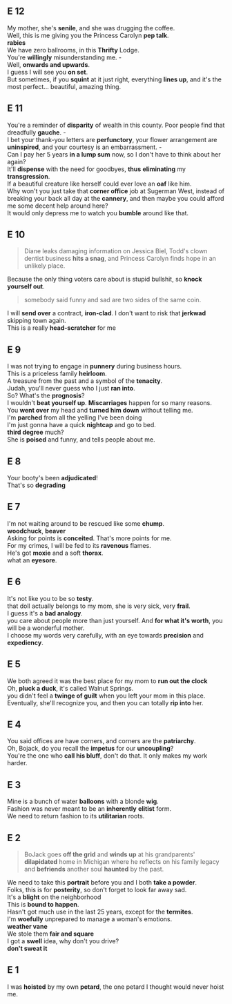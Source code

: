 
## E 12 
My mother, she's **senile**, and she was drugging the coffee.  
Well, this is me giving you the Princess Carolyn **pep talk**.  
**rabies**  
We have zero ballrooms, in this **Thrifty** Lodge.  
You're **willingly** misunderstanding me. -  
Well, **onwards and upwards**.  
I guess I will see you **on set**.  
But sometimes, if you **squint** at it just right, everything **lines up**, and it's the most perfect... beautiful, amazing thing.  


## E 11 

You're a reminder of **disparity** of wealth in this county. Poor people find that dreadfully **gauche**. -  
I bet your thank-you letters are **perfunctory**, your flower arrangement are **uninspired**, and your courtesy is an embarrassment. -  
Can I pay her 5 years **in a lump sum** now, so I don't have to think about her again?  
It'll **dispense** with the need for goodbyes, **thus** **eliminating** my **transgression**.  
If a beautiful creature like herself could ever love an **oaf** like him.  
Why won't you just take that **corner office** job at Sugerman West, instead of breaking your back all day at the **cannery**, and then maybe you could afford me some decent help around here?  
It would only depress me to watch you **bumble** around like that.  


## E 10  
> Diane leaks damaging information on Jessica Biel, Todd's clown dentist business **hits a snag**, and Princess Carolyn finds hope in an unlikely place.  

Because the only thing voters care about is stupid bullshit, so **knock yourself out**.  
> somebody said funny and sad are two sides of the same coin.  

I will **send over** a contract, **iron-clad**. I don't want to risk that **jerkwad** skipping town again.    
This is a really **head-scratcher** for me  


## E 9   
I was not trying to engage in **punnery** during business hours.  
This is a priceless family **heirloom**.  
A treasure from the past and a symbol of the **tenacity**.  
Judah, you'll never guess who I just **ran into**.  
So? What's the **prognosis**?  
I wouldn't **beat yourself up**. **Miscarriages** happen for so many reasons.  
You **went over** my head and **turned him down** without telling me.  
I'm **parched** from all the yelling I've been doing  
I'm just gonna have a quick **nightcap** and go to bed.  
**third degree** much?  
She is **poised** and funny, and tells people about me.   


## E 8 
Your booty's been **adjudicated**!  
That's so **degrading**  

## E 7 
I'm not waiting around to be rescued like some **chump**.  
**woodchuck**, **beaver**  
Asking for points is **conceited**. That's more points for me.  
For my crimes, I will be fed to its **ravenous** flames.  
He's got **moxie** and a soft **thorax**.  
what an **eyesore**.  

## E 6  
It's not like you to be so **testy**.  
that doll actually belongs to my mom, she is very sick, very **frail**.  
I guess it's a **bad analogy**.  
you care about people more than just yourself. And **for what it's worth**, you will be a wonderful mother.  
I choose my words very carefully, with an eye towards **precision** and **expediency**.  

## E 5  
We both agreed it was the best place for my mom to **run out the clock**  
Oh, **pluck a duck**, it's called Walnut Springs.  
you didn't feel a **twinge of guilt** when you left your mom in this place.  
Eventually, she'll recognize you, and then you can totally **rip into** her.  

## E 4  
You said offices are have corners, and corners are the **patriarchy**.  
Oh, Bojack, do you recall the **impetus** for our **uncoupling**?  
You're the one who **call his bluff**, don't do that. It only makes my work harder.   

## E 3 
Mine is a bunch of water **balloons** with a blonde **wig**.  
Fashion was never meant to be an **inherently** **elitist** form.  
We need to return fashion to its **utilitarian** roots.  

## E 2  

> BoJack goes **off the grid** and **winds up** at his grandparents' **dilapidated** home in Michigan where he reflects on his family legacy and **befriends** another soul **haunted** by the past.

We need to take this **portrait** before you and I both **take a powder**.   
Folks, this is for **posterity**, so don't forget to look far away sad.  
It's a **blight** on the neighborhood  
This is **bound to happen**.  
Hasn't got much use in the last 25 years, except for the **termites**.  
I'm **woefully** unprepared to manage a woman's emotions.  
**weather vane**   
We stole them **fair and square**  
I got a **swell** idea, why don't you drive?  
**don't sweat it**  

## E 1  
I was **hoisted** by my own **petard**, the one petard I thought would never hoist me.  
